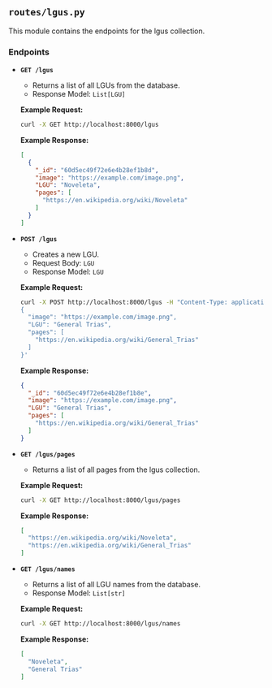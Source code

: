 ## `routes/lgus.py`

This module contains the endpoints for the lgus collection.

### Endpoints

- **`GET /lgus`**
  - Returns a list of all LGUs from the database.
  - Response Model: `List[LGU]`

  **Example Request:**
  ```bash
  curl -X GET http://localhost:8000/lgus
  ```

  **Example Response:**
  ```json
  [
    {
      "_id": "60d5ec49f72e6e4b28ef1b8d",
      "image": "https://example.com/image.png",
      "LGU": "Noveleta",
      "pages": [
        "https://en.wikipedia.org/wiki/Noveleta"
      ]
    }
  ]
  ```

- **`POST /lgus`**
  - Creates a new LGU.
  - Request Body: `LGU`
  - Response Model: `LGU`

  **Example Request:**
  ```bash
  curl -X POST http://localhost:8000/lgus -H "Content-Type: application/json" -d '
  {
    "image": "https://example.com/image.png",
    "LGU": "General Trias",
    "pages": [
      "https://en.wikipedia.org/wiki/General_Trias"
    ]
  }'
  ```

  **Example Response:**
  ```json
  {
    "_id": "60d5ec49f72e6e4b28ef1b8e",
    "image": "https://example.com/image.png",
    "LGU": "General Trias",
    "pages": [
      "https://en.wikipedia.org/wiki/General_Trias"
    ]
  }
  ```

- **`GET /lgus/pages`**
  - Returns a list of all pages from the lgus collection.

  **Example Request:**
  ```bash
  curl -X GET http://localhost:8000/lgus/pages
  ```

  **Example Response:**
  ```json
  [
    "https://en.wikipedia.org/wiki/Noveleta",
    "https://en.wikipedia.org/wiki/General_Trias"
  ]
  ```

- **`GET /lgus/names`**
  - Returns a list of all LGU names from the database.
  - Response Model: `List[str]`

  **Example Request:**
  ```bash
  curl -X GET http://localhost:8000/lgus/names
  ```

  **Example Response:**
  ```json
  [
    "Noveleta",
    "General Trias"
  ]
  ```